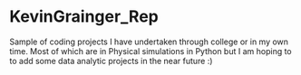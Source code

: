 # KevinGrainger_Rep
Sample of coding projects I have undertaken through college or in my own time.
Most of which are in Physical simulations in Python but I am hoping to to add some data analytic projects in the near future :)

